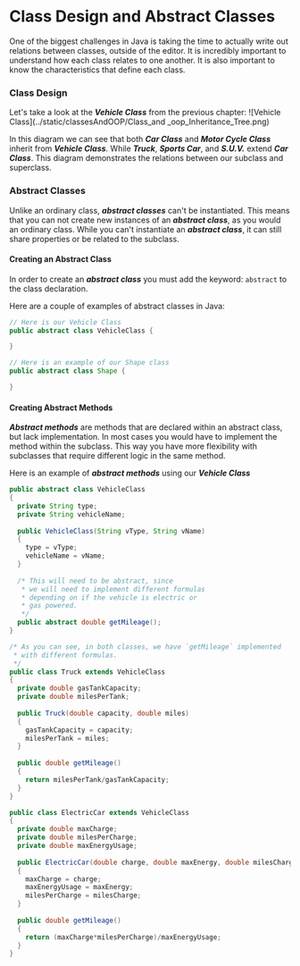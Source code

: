 # Class Design and Abstract Classes
One of the biggest challenges in Java is taking the time to actually write out relations between classes, outside of the editor. It is incredibly important to understand how each class relates to one another. It is also important to know the characteristics that define each class.


### Class Design
Let's take a look at the ***Vehicle Class*** from the previous chapter:
![Vehicle Class](../static/classesAndOOP/Class_and _oop_Inheritance_Tree.png)

In this diagram we can see that both ***Car Class*** and ***Motor Cycle Class*** inherit from ***Vehicle Class***. While ***Truck***, ***Sports Car***, and ***S.U.V.*** extend ***Car Class***. This diagram demonstrates the relations between our subclass and superclass.


### Abstract Classes
Unlike an ordinary class, ***abstract classes*** can't be instantiated. This means that you can not create new instances of an ***abstract class***, as you would an ordinary class. While you can't instantiate an ***abstract class***, it can still share properties or be related to the subclass. 

#### Creating an Abstract Class
In order to create an ***abstract class*** you must add the keyword: `abstract` to the class declaration.

Here are a couple of examples of abstract classes in Java:

```Java
// Here is our Vehicle Class
public abstract class VehicleClass {

}

// Here is an example of our Shape class
public abstract class Shape {

}
```
#### Creating Abstract Methods
***Abstract methods*** are methods that are declared within an abstract class, but lack implementation. In most cases you would have to implement the method within the subclass. This way you have more flexibility with subclasses that require different logic in the same method.

Here is an example of ***abstract methods*** using our ***Vehicle Class***

```Java
public abstract class VehicleClass
{
  private String type;
  private String vehicleName;
  
  public VehicleClass(String vType, String vName)
  {
    type = vType;
    vehicleName = vName;
  }
  
  /* This will need to be abstract, since 
   * we will need to implement different formulas
   * depending on if the vehicle is electric or 
   * gas powered.
   */ 
  public abstract double getMileage();
}

/* As you can see, in both classes, we have `getMileage` implemented
 * with different formulas.
 */ 
public class Truck extends VehicleClass
{
  private double gasTankCapacity;
  private double milesPerTank;
  
  public Truck(double capacity, double miles)
  {
    gasTankCapacity = capacity;
    milesPerTank = miles;
  }
  
  public double getMileage()
  {
    return milesPerTank/gasTankCapacity;
  }
}

public class ElectricCar extends VehicleClass
{
  private double maxCharge;
  private double milesPerCharge;
  private double maxEnergyUsage;
  
  public ElectricCar(double charge, double maxEnergy, double milesCharge)
  {
    maxCharge = charge;
    maxEnergyUsage = maxEnergy;
    milesPerCharge = milesCharge;
  }
  
  public double getMileage()
  {
    return (maxCharge*milesPerCharge)/maxEnergyUsage;
  }
}

```
